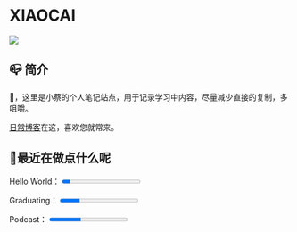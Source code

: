# XIAOCAI

![](https://bu.dusays.com/2023/01/06/63b81b782267b.jpg)

## 📪 简介

👋，这里是小蔡的个人笔记站点，用于记录学习中内容，尽量减少直接的复制，多咀嚼。

[日常博客](https://shixiaocaia.fun/)在这，喜欢您就常来。

## 🍳最近在做点什么呢

<p>
    <label for="file">Hello World：</label>
    <progress max="100" value="10"></progress>
</p>
<p>
    <label for="file">Graduating：</label>
    <progress max="100" value="25"></progress>
</p>
<p>
    <label for="file">Podcast：</label>
    <progress max="100" value="40"></progress>
</p>


